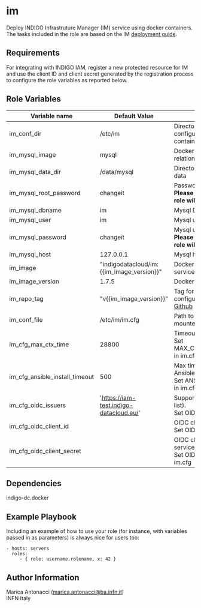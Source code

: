 im
=========

Deploy INDIGO Infrastruture Manager (IM) service using docker containers. <br> 
The tasks included in the role are based on the IM [deployment guide](https://indigo-dc.gitbooks.io/im/content/).

Requirements
------------

For integrating with INDIGO IAM, register a new protected resource for IM and use the client ID and client secret generated by the registration process to configure the role variables as reported below.


Role Variables
--------------

| Variable name  | Default Value | Description
| -------------- | ------------- |------------- |
| im_conf_dir | /etc/im | Directory used to save the service configuration (env files for docker containers) 
| im_mysql_image | mysql | Docker image for running the relational DB
| im_mysql_data_dir | /data/mysql | Directory used to store the mysql data
| im_mysql_root_password | changeit | Password for mysql root user. <br> **Please change it otherwise the role will fail**
| im_mysql_dbname | im | Mysql DB name
| im_mysql_user | im | Mysql user name
| im_mysql_password | changeit | Mysql user password. <br> **Please change it otherwise the role will fail**
| im_mysql_host | 127.0.0.1 | Mysql host
| im_image | "indigodatacloud/im:{{im_image_version}}" | Docker image for running IM service
| im_image_version | 1.7.5 | Docker image version for IM
| im_repo_tag | "v{{im_image_version}}" | Tag for downloading the configuration file (im.cfg) from [Github](https://github.com/indigo-dc/im)
| im_conf_file | /etc/im/im.cfg | Path to the im.conf file (will be mounted in the container) 
| im_cfg_max_ctx_time | 28800 | Timeout for contextualization. <br> Set MAX_CONTEXTUALIZATION_TIME in im.cfg
| im_cfg_ansible_install_timeout | 500 | Max time expected to install Ansible in the master node. <br> Set ANSIBLE_INSTALL_TIMEOUT in im.cfg
| im_cfg_oidc_issuers | 'https://iam-test.indigo-datacloud.eu/' | Supported OIDC issuers (can be a list). <br> Set OIDC_ISSUERS in im.cfg
| im_cfg_oidc_client_id || OIDC client ID of the IM service. <br> Set OIDC_CLIENT_ID in im.cfg
| im_cfg_oidc_client_secret || OIDC client secret of the IM service. <br> Set OIDC_CLIENT_SECRET in im.cfg

Dependencies
------------

indigo-dc.docker


Example Playbook
----------------

Including an example of how to use your role (for instance, with variables passed in as parameters) is always nice for users too:

    - hosts: servers
      roles:
         - { role: username.rolename, x: 42 }


Author Information
------------------

Marica Antonacci (marica.antonacci@ba.infn.it) <br> 
INFN Italy
